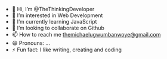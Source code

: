 - 👋 Hi, I’m @TheThinkingDeveloper
- 👀 I’m interested in Web Development
- 🌱 I’m currently learning JavaScript
- 💞️ I’m looking to collaborate on Github
- 📫 How to reach me themichaelugwumbanwoye@gmail.com
- 😄 Pronouns: ...
- ⚡ Fun fact: I like writing, creating and coding

<!---
TheThinkingDeveloper/TheThinkingDeveloper is a ✨ special ✨ repository because its `README.md` (this file) appears on your GitHub profile.
You can click the Preview link to take a look at your changes.
--->
